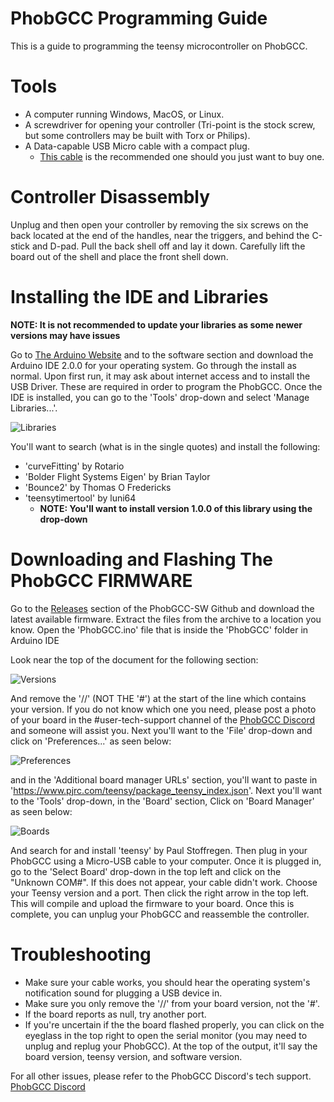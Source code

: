 # PhobGCC Programming Guide

This is a guide to programming the teensy microcontroller on PhobGCC.

# Tools

* A computer running Windows, MacOS, or Linux.
* A screwdriver for opening your controller (Tri-point is the stock screw, but some controllers may be built with Torx or Philips).
* A Data-capable USB Micro cable with a compact plug.
  * [This cable](https://www.amazon.com/gp/product/B093SWG63B) is the recommended one should you just want to buy one.

# Controller Disassembly

Unplug and then open your controller by removing the six screws on the back located at the end of the handles, near the triggers, and behind the C-stick and D-pad. Pull the back shell off and lay it down. Carefully lift the board out of the shell and place the front shell down.

# Installing the IDE and Libraries

**NOTE:  It is not recommended to update your libraries as some newer versions may have issues**

Go to [The Arduino Website](https://www.arduino.cc/en/software) and to the software section and download the Arduino IDE 2.0.0 for your operating system. Go through the install as normal. Upon first run, it may ask about internet access and to install the USB Driver. These are required in order to program the PhobGCC.
Once the IDE is installed, you can go to the 'Tools' drop-down and select 'Manage Libraries...'.

![Libraries](https://github.com/PhobGCC/PhobGCC-doc/blob/main/For_Users/Phob_Programming_Guide_Images/manage_libraries.png?raw=true)

You'll want to search (what is in the single quotes) and install the following:
* 'curveFitting' by Rotario
* 'Bolder Flight Systems Eigen' by Brian Taylor
* 'Bounce2' by Thomas O Fredericks
* 'teensytimertool' by luni64
  * **NOTE:  You'll want to install version 1.0.0 of this library using the drop-down**

# Downloading and Flashing The PhobGCC FIRMWARE

Go to the [Releases](https://github.com/PhobGCC/PhobGCC-SW/releases) section of the PhobGCC-SW Github and download the latest available firmware. Extract the files from the archive to a location you know. Open the 'PhobGCC.ino' file that is inside the 'PhobGCC' folder in Arduino IDE

Look near the top of the document for the following section:

![Versions](https://github.com/PhobGCC/PhobGCC-doc/blob/main/For_Users/Phob_Programming_Guide_Images/phob_versions.PNG?raw=true)

And remove the '//' (NOT THE '#') at the start of the line which contains your version. If you do not know which one you need, please post a photo of your board in the #user-tech-support channel of the [PhobGCC Discord](https://discord.gg/yrpUu7mgzm) and someone will assist you. Next you'll want to the 'File' drop-down and click on 'Preferences...' as seen below:

![Preferences](https://github.com/PhobGCC/PhobGCC-doc/blob/main/For_Users/Phob_Programming_Guide_Images/preferences.png?raw=true)

and in the 'Additional board manager URLs' section, you'll want to paste in 'https://www.pjrc.com/teensy/package_teensy_index.json'. 
Next you'll want to the 'Tools' drop-down, in the 'Board' section, Click on 'Board Manager' as seen below:

![Boards](https://github.com/PhobGCC/PhobGCC-doc/blob/main/For_Users/Phob_Programming_Guide_Images/board_manager.png?raw=true)

And search for and install 'teensy' by Paul Stoffregen. Then plug in your PhobGCC using a Micro-USB cable to your computer. Once it is plugged in, go to the 'Select Board' drop-down in the top left and click on the "Unknown COM#". If this does not appear, your cable didn't work. Choose your Teensy version and a port. Then click the right arrow in the top left. This will compile and upload the firmware to your board. Once this is complete, you can unplug your PhobGCC and reassemble the controller.

# Troubleshooting

* Make sure your cable works, you should hear the operating system's notification sound for plugging a USB device in.
* Make sure you only remove the '//' from your board version, not the '#'.
* If the board reports as null, try another port.
* If you're uncertain if the the board flashed properly, you can click on the eyeglass in the top right to open the serial monitor (you may need to unplug and replug your PhobGCC). At the top of the output, it'll say the board version, teensy version, and software version.  

For all other issues, please refer to the PhobGCC Discord's tech support.
[PhobGCC Discord](https://discord.gg/yrpUu7mgzm)
